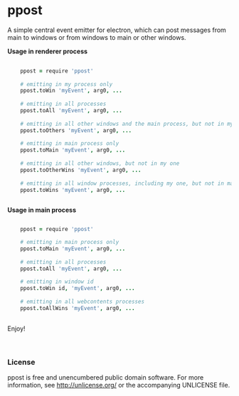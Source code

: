 # ppost

A simple central event emitter for electron, which can post messages from main to windows or from windows to main or other windows.
  
**Usage in renderer process**
```coffee
      
    ppost = require 'ppost'  
    
    # emitting in my process only
    ppost.toWin 'myEvent', arg0, ...
    
    # emitting in all processes
    ppost.toAll 'myEvent', arg0, ...
    
    # emitting in all other windows and the main process, but not in my one
    ppost.toOthers 'myEvent', arg0, ...
    
    # emitting in main process only
    ppost.toMain 'myEvent', arg0, ...
    
    # emitting in all other windows, but not in my one
    ppost.toOtherWins 'myEvent', arg0, ...
    
    # emitting in all window processes, including my one, but not in main
    ppost.toWins 'myEvent', arg0, ...
                           
```  
  
**Usage in main process**
```coffee

    ppost = require 'ppost'

    # emitting in main process only
    ppost.toMain 'myEvent', arg0, ...
    
    # emitting in all processes
    ppost.toAll 'myEvent', arg0, ...
    
    # emitting in window id
    ppost.toWin id, 'myEvent', arg0, ...
    
    # emitting in all webcontents processes
    ppost.toAllWins 'myEvent', arg0, ...
    
```
  
Enjoy!
<br>  
<br>  

### License    
   
ppost is free and unencumbered public domain software. For more information, see http://unlicense.org/ or the accompanying UNLICENSE file.
  